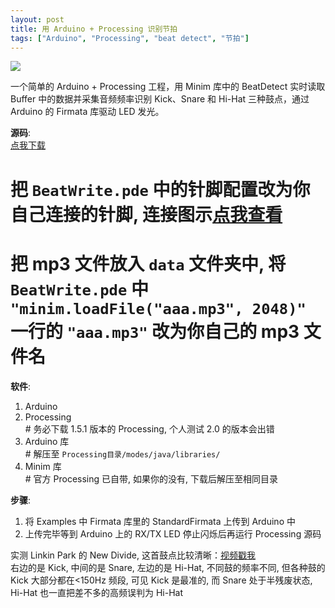 ```yaml
---
layout: post
title: 用 Arduino + Processing 识别节拍
tags: ["Arduino", "Processing", "beat detect", "节拍"]
---
```


![](http://7xqhhm.com1.z0.glb.clouddn.com/images/arduino.jpg)

一个简单的 Arduino + Processing 工程，用 Minim 库中的 BeatDetect 实时读取 Buffer 中的数据并采集音频频率识别 Kick、Snare 和 Hi-Hat 三种鼓点，通过 Arduino 的 Firmata 库驱动 LED 发光。

**源码**:  
[点我下载](http://wil.dog/download/BeatWrite.zip)  
# 把 `BeatWrite.pde` 中的针脚配置改为你自己连接的针脚, 连接图示[点我查看](/resources/circuit.jpg)  
# 把 mp3 文件放入 `data` 文件夹中, 将 `BeatWrite.pde` 中 `"minim.loadFile("aaa.mp3", 2048)"` 一行的 `"aaa.mp3"` 改为你自己的 mp3 文件名

**软件**:  
1. Arduino  
2. Processing  
   \# 务必下载 1.5.1 版本的 Processing, 个人测试 2.0 的版本会出错  
3. Arduino 库  
   \# 解压至 `Processing目录/modes/java/libraries/`  
4. Minim 库  
   \# 官方 Processing 已自带, 如果你的没有, 下载后解压至相同目录  

**步骤**:  
1. 将 Examples 中 Firmata 库里的 StandardFirmata 上传到 Arduino 中  
2. 上传完毕等到 Arduino 上的 RX/TX LED 停止闪烁后再运行 Processing 源码  

实测 Linkin Park 的 New Divide, 这首鼓点比较清晰：[视频戳我](http://v.youku.com/v_show/id_XNTcyNDA5NjAw.html)  
右边的是 Kick, 中间的是 Snare, 左边的是 Hi-Hat, 不同鼓的频率不同, 但各种鼓的 Kick 大部分都在<150Hz 频段, 可见 Kick 是最准的, 而 Snare 处于半残废状态, Hi-Hat 也一直把差不多的高频误判为 Hi-Hat
